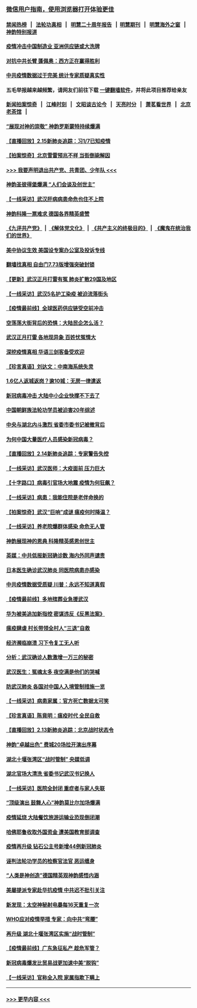 ### [微信用户指南，使用浏览器打开体验更佳](https://github.com/gfw-breaker/banned-news1/blob/master/indexes/wechat-guide.md?t=0)
#### [禁闻热榜](热点新闻.md?t=0)  &nbsp;&nbsp;|&nbsp;&nbsp; [法轮功真相](https://github.com/gfw-breaker/truth/blob/master/README.md?t=0) &nbsp;&nbsp;|&nbsp;&nbsp; [明慧二十周年报告](https://github.com/gfw-breaker/mh-reports/blob/master/README.md?t=0) &nbsp;&nbsp;|&nbsp;&nbsp;[明慧期刊](https://github.com/gfw-breaker/mh-qikan) &nbsp;&nbsp;|&nbsp;&nbsp; [明慧海外之窗](https://github.com/gfw-breaker/mh-news/blob/master/README.md?t=0) &nbsp;&nbsp;|&nbsp;&nbsp; [神韵特别报道](https://github.com/gfw-breaker/mh-news/blob/master/shenyun.md?t=0)
#### [疫情冲击中国制造业 亚洲供应链或大洗牌](../pages/nf4514/n11871629.md?t=02160455) 
#### [对抗中共长臂 蓬佩奥：西方正在赢得胜利](../pages/nf4514/n11871500.md?t=02160455) 
#### [中共疫情数据过于完美 统计专家质疑真实性](../pages/nf4514/n11870197.md?t=02160455) 
#### 五毛举报越来越频繁，请网友们前往下载 [一键翻墙软件](https://github.com/gfw-breaker/ssr-accounts)，并将此项目推荐给亲友
#### [新闻拍案惊奇](https://github.com/gfw-breaker/banned-news1/blob/master/pages/link4.md) &nbsp;&nbsp;|&nbsp;&nbsp; [江峰时刻](https://github.com/gfw-breaker/banned-news1/blob/master/pages/link4.md) &nbsp;&nbsp;|&nbsp;&nbsp; [文昭谈古论今](https://github.com/gfw-breaker/banned-news1/blob/master/pages/link4.md) &nbsp;&nbsp;|&nbsp;&nbsp; [天亮时分](https://github.com/gfw-breaker/banned-news1/blob/master/pages/link4.md) &nbsp;&nbsp;|&nbsp;&nbsp; [萧茗看世界](https://github.com/gfw-breaker/banned-news1/blob/master/pages/link4.md) &nbsp;&nbsp;|&nbsp;&nbsp; [北京老茶馆](https://github.com/gfw-breaker/banned-news1/blob/master/pages/link4.md) &nbsp;&nbsp;|&nbsp;&nbsp; 
#### [“展现对神的崇敬” 神韵罗斯蒙特持续爆满](../pages/nf4514/n11871152.md?t=02160455) 
#### [【直播回放】2.15新肺炎追踪：习1/7已知疫情](../pages/nf4514/n11871276.md?t=02160455) 
#### [【拍案惊奇】北京雪雷预兆不祥 当街倒毙解因](../pages/nf4514/n11870203.md?t=02160455) 
#### [>>> 我要声明退出共产党、共青团、少年队 <<<](https://github.com/begood0513/goodnews/blob/master/quit/letter.md) 
#### [神韵圣彼得堡爆满 “人们会谈及创世主”](../pages/nf4514/n11871031.md?t=02160455) 
#### [【一线采访】武汉肝病病患命危也住不上院](../pages/nf4514/n11870591.md?t=02160455) 
#### [神韵科隆一票难求 德国各界精英盛赞](../pages/nf4514/n11870655.md?t=02160455) 
#### [《九评共产党》](https://github.com/begood0513/9ping.md/blob/master/README.md) &nbsp;|&nbsp; [《解体党文化》](../../../../jtdwh.md/blob/master/README.md)  &nbsp;|&nbsp; [《共产主义的终极目的》](../../../../gczydzjmd.md/blob/master/README.md) &nbsp;|&nbsp; [《魔鬼在统治我们的世界》](../../../../mgztzwmdsj.md/blob/master/README.md) 
#### [美中协议生效 美国设专案办公室及投诉专线](../pages/nf4514/n11870266.md?t=02160455) 
#### [翻墙找真相 自由门7.73版增强突破封锁](../pages/nf4514/n11869569.md?t=02160455) 
#### [【更新】武汉正月打雷有冤 肺炎扩散29国及地区](../pages/nf4514/n11801312.md?t=02160455) 
#### [【一线采访】武汉5名护工染疫 被迫流落街头](../pages/nf4514/n11870054.md?t=02160455) 
#### [【疫情最前线】全球医药供应链受空前冲击](../pages/nf4514/n11869614.md?t=02160455) 
#### [空荡荡大街背后的恐惧：大陆民企怎么活？](../pages/nf4514/n11869676.md?t=02160455) 
#### [武汉正月打雷 各地现异象 百姓忧冤情大](../pages/nf4514/n11869531.md?t=02160455) 
#### [深挖疫情真相 华语三剑客备受欢迎](../pages/nf4514/n11867482.md?t=02160455) 
#### [【珍言真语】刘达文：中南海系统失灵](../pages/nf4514/n11869465.md?t=02160455) 
#### [1.6亿人返城返岗？逾10城：无房一律遣返](../pages/nf4514/n11869360.md?t=02160455) 
#### [新冠病毒冲击 大陆中小企业快撑不下去了](../pages/nf4514/n11869259.md?t=02160455) 
#### [中国朝鲜族法轮功学员被迫害20年综述](../pages/nf4514/n11846618.md?t=02160455) 
#### [中央与湖北内斗激烈 省委市委书记被撤背后](../pages/nf4514/n11868325.md?t=02160455) 
#### [为何中国大量医疗人员感染新冠病毒？](../pages/nf4514/n11869001.md?t=02160455) 
#### [【直播回放】2.14新肺炎追踪：专家警告失控](../pages/nf4514/n11868930.md?t=02160455) 
#### [【一线采访】武汉医师：大疫面前 压力巨大](../pages/nf4514/n11868829.md?t=02160455) 
#### [【十字路口】病毒引官场大地震 疫情为何狂飙？](../pages/nf4514/n11867660.md?t=02160455) 
#### [【一线采访】病患：我能住院是老伴命换的](../pages/nf4514/n11867769.md?t=02160455) 
#### [【拍案惊奇】武汉“巨响”成谜 瘟疫何时降温？](../pages/nf4514/n11867555.md?t=02160455) 
#### [【一线采访】养老院爆群体感染 命危无人管](../pages/nf4514/n11868341.md?t=02160455) 
#### [神韵展现神的恩典 科隆精英感恩创世主](../pages/nf4514/n11867850.md?t=02160455) 
#### [英媒：中共低报新冠确诊数 海内外同声谴责](../pages/nf4514/n11867421.md?t=02160455) 
#### [日本医生确诊武汉肺炎 同医院病患亦感染](../pages/nf4514/n11867779.md?t=02160455) 
#### [中共疫情数据受质疑 川普：永远不知道真假](../pages/nf4514/n11867195.md?t=02160455) 
#### [【疫情最前线】多地殡葬业急援武汉](../pages/nf4514/n11866914.md?t=02160455) 
#### [华为被美追加新指控 密谋违反《反黑法案》](../pages/nf4514/n11867191.md?t=02160455) 
#### [瘟疫肆虐 村长带领全村人“三退”自救](../pages/nf4514/n11861714.md?t=02160455) 
#### [经济濒临崩溃 习下令复工无人听](../pages/nf4514/n11867269.md?t=02160455) 
#### [分析：武汉确诊人数激增一万三的秘密](../pages/nf4514/n11866187.md?t=02160455) 
#### [武汉医生：冤魂太多 夜空满是他们的哭喊](../pages/nf4514/n11867107.md?t=02160455) 
#### [防武汉肺炎 各国对中国人入境管制措施一览](../pages/nf4514/n11838726.md?t=02160455) 
#### [【一线采访】病患家属：官方死亡数据太可笑](../pages/nf4514/n11866840.md?t=02160455) 
#### [【珍言真语】陈竟明：瘟疫时代 全民自救](../pages/nf4514/n11866765.md?t=02160455) 
#### [【直播回放】2.13新肺炎追踪：北京战时状态令](../pages/nf4514/n11866261.md?t=02160455) 
#### [神韵“卓越出色” 费城20场拉开演出序幕](../pages/nf4514/n11866232.md?t=02160455) 
#### [湖北十堰张湾区“战时管制” 央媒低调](../pages/nf4514/n11866013.md?t=02160455) 
#### [湖北官场大清洗 省委书记武汉书记换人](../pages/nf4514/n11865112.md?t=02160455) 
#### [【一线采访】医院全封闭 重症者与家人失联](../pages/nf4514/n11864778.md?t=02160455) 
#### [“顶级演出 鼓舞人心”神韵莫比尔加场爆满](../pages/nf4514/n11865855.md?t=02160455) 
#### [疫情延烧 大陆餐饮旅游运输业恐现倒闭潮](../pages/nf4514/n11865608.md?t=02160455) 
#### [哈佛耶鲁收取外国资金 遭美国教育部调查](../pages/nf4514/n11864950.md?t=02160455) 
#### [疫情再升级 钻石公主号新增44例新冠肺炎](../pages/nf4514/n11865033.md?t=02160455) 
#### [诬判法轮功学员的检察官法官 恶运缠身](../pages/nf4514/n11864380.md?t=02160455) 
#### [“人类是神创造”德国精英观神韵感悟内涵](../pages/nf4514/n11865185.md?t=02160455) 
#### [美屡提派专家赴华抗疫情 中共迟不批引关注](../pages/nf4514/n11864719.md?t=02160455) 
#### [新发现：太空神秘射电暴每16天重复一次](../pages/nf4514/n11864923.md?t=02160455) 
#### [WHO应对疫情举措 专家：向中共“弯腰”](../pages/nf4514/n11864727.md?t=02160455) 
#### [再升级 湖北十堰张湾区实施“战时管制”](../pages/nf4514/n11864771.md?t=02160455) 
#### [【疫情最前线】广东急征私产 趁危军管？](../pages/nf4514/n11864205.md?t=02160455) 
#### [新冠病毒爆发比贸易战更加速中美“脱钩”](../pages/nf4514/n11864470.md?t=02160455) 
#### [【一线采访】官称全入院 家属指欺下瞒上](../pages/nf4514/n11864466.md?t=02160455) 

----
#### [ >>> 更早内容 <<< ](../indexes/nf4514-earlier.md)
